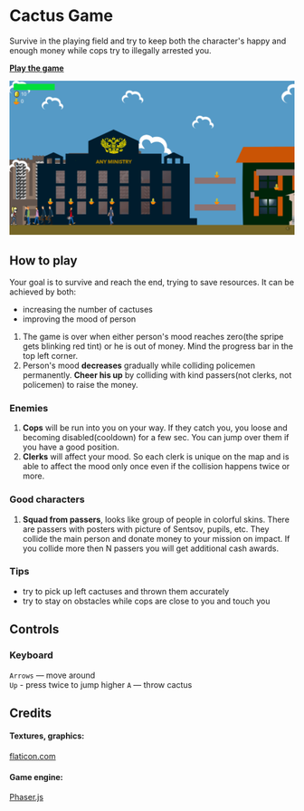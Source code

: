 # Cactus Game

Survive in the playing field and try to keep both the character's happy and enough money while cops try to illegally arrested you. 


[**Play the game**](https://pulpiks.github.io/coins/dist/)

![gameplay screenshot](./src/assets/screencapture.png)
 
## How to play

Your goal is to survive and reach the end, trying to save resources.
 It can be achieved by both:

* increasing the number of cactuses
* improving the mood of person 

1. The game is over when either person's mood reaches zero(the spripe gets blinking red tint) or he is out of money. Mind the progress bar in the top left corner.
2. Person's mood **decreases** gradually while colliding policemen permanently. **Cheer his up** by colliding with kind passers(not clerks, not policemen) to raise the money. 

### Enemies

1. **Cops** will be run into you on your way.  If they catch you, you loose and becoming disabled(cooldown) for a few sec. You can jump over them if you have a good position.
2. **Clerks** will affect your mood. So each clerk is unique on the map and is able to affect the mood only once even if the collision happens twice or more. 


### Good characters

1. **Squad from passers**, looks like group of people in colorful skins. There are passers with posters with picture of Sentsov, pupils, etc. They collide the main person and donate money to your mission on impact. If you collide more then N passers you will get additional cash awards.

 
### Tips

* try to pick up left cactuses and thrown them accurately 
* try to stay on obstacles while cops are close to you and touch you 
 
## Controls
### Keyboard

`Arrows` — move around  
`Up` - press twice to jump higher
`A` — throw cactus  

## Credits

#### Textures, graphics:
 
[flaticon.com](https://www.flaticon.com/)

#### Game engine:

[Phaser.js](http://phaser.io)
